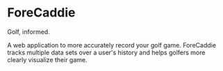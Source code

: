 # ForeCaddie

Golf, informed.

A web application to more accurately record your golf game. ForeCaddie tracks multiple data sets over a user's history and helps golfers more clearly visualize their game. 
